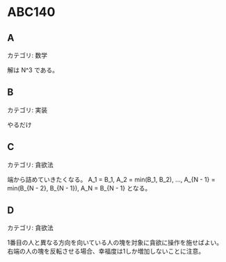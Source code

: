 # ABC140

## A
カテゴリ: 数学

解は N^3  である。

## B
カテゴリ: 実装

やるだけ

## C
カテゴリ: 貪欲法

端から詰めていきたくなる。
A_1 = B_1, A_2 = min(B_1, B_2), ..., A_{N - 1} = min(B_{N - 2}, B_{N - 1}), A_N = B_{N - 1}
となる。

## D
カテゴリ: 貪欲法

1番目の人と異なる方向を向いている人の塊を対象に貪欲に操作を施せばよい。
右端の人の塊を反転させる場合、幸福度は1しか増加しないことに注意。
